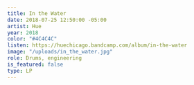 ```yaml
---
title: In the Water
date: 2018-07-25 12:50:00 -05:00
artist: Hue
year: 2018
color: "#4C4C4C"
listen: https://huechicago.bandcamp.com/album/in-the-water
image: "/uploads/in_the_water.jpg"
role: Drums, engineering
is_featured: false
type: LP
---
```


